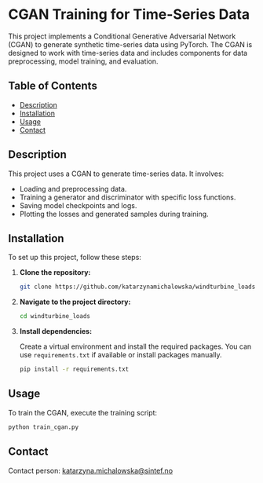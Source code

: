 # CGAN Training for Time-Series Data

This project implements a Conditional Generative Adversarial Network (CGAN) to generate synthetic time-series data using PyTorch. The CGAN is designed to work with time-series data and includes components for data preprocessing, model training, and evaluation.

## Table of Contents

- [Description](#description)
- [Installation](#installation)
- [Usage](#usage)
- [Contact](#contact)

## Description

This project uses a CGAN to generate time-series data. It involves:
- Loading and preprocessing data.
- Training a generator and discriminator with specific loss functions.
- Saving model checkpoints and logs.
- Plotting the losses and generated samples during training.

## Installation

To set up this project, follow these steps:

1. **Clone the repository:**

    ```bash
    git clone https://github.com/katarzynamichalowska/windturbine_loads.git
    ```

2. **Navigate to the project directory:**

    ```bash
    cd windturbine_loads
    ```

3. **Install dependencies:**

    Create a virtual environment and install the required packages. You can use `requirements.txt` if available or install packages manually.

    ```bash
    pip install -r requirements.txt
    ```

## Usage

To train the CGAN, execute the training script:

```bash
python train_cgan.py
```

## Contact

Contact person: [katarzyna.michalowska@sintef.no](mailto:katarzyna.michalowska@sintef.no)
